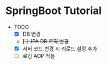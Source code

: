 # SpringBoot Tutorial
* TODO
  - [x] DB 변경
  - ~~[ ] JPA DB 로직 변경~~
  - [x] 서버 코드 변경 시 리로드 설정 추가
  - [ ] 로깅 AOP 적용